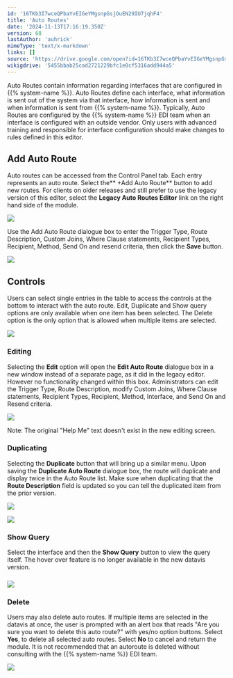 ```yaml
---
id: '16TKb3I7wceQPbaYvEIGeYMgsnpGsjOuEN29IU7jqhF4'
title: 'Auto Routes'
date: '2024-11-13T17:16:19.350Z'
version: 68
lastAuthor: 'auhrick'
mimeType: 'text/x-markdown'
links: []
source: 'https://drive.google.com/open?id=16TKb3I7wceQPbaYvEIGeYMgsnpGsjOuEN29IU7jqhF4'
wikigdrive: '5455bbab25cad2721229bfc1e0cf5316add944a5'
---
```

Auto Routes contain information regarding interfaces that are configured in {{% system-name %}}. Auto Routes define each interface, what information is sent out of the system via that interface, how information is sent and when information is sent from {{% system-name %}}. Typically, Auto Routes are configured by the {{% system-name %}} EDI team when an interface is configured with an outside vendor. Only users with advanced training and responsible for interface configuration should make changes to rules defined in this editor.

## Add Auto Route

Auto routes can be accessed from the Control Panel tab. Each entry represents an auto route. Select the** +Add Auto Route** button to add new routes. For clients on older releases and still prefer to use the legacy version of this editor, select the **Legacy Auto Routes Editor** link on the right hand side of the module.

![](../auto-routes.assets/3382c9cc2f7f2ab3e88e57394fc6fb6d.png)

Use the Add Auto Route dialogue box to enter the Trigger Type, Route Description, Custom Joins, Where Clause statements, Recipient Types, Recipient, Method, Send On and resend criteria, then click the **Save** button.

![](../auto-routes.assets/67de54f9d16cdd793278c2021500171d.png)

## Controls

Users can select single entries in the table to access the controls at the bottom to interact with the auto route. Edit, Duplicate and Show query options are only available when one item has been selected. The Delete option is the only option that is allowed when multiple items are selected.

![](../auto-routes.assets/791b853f38b30da9beb0d16d66d00c2d.png)

### Editing

Selecting the **Edit** option will open the **Edit Auto Route** dialogue box in a new window instead of a separate page, as it did in the legacy editor. However no functionality changed within this box. Administrators can edit the Trigger Type, Route Description, modify Custom Joins, Where Clause statements, Recipient Types, Recipient, Method, Interface, and Send On and Resend criteria.

![](../auto-routes.assets/f916a99a1e232852c6181a335e9f35a5.png)

Note: The original "Help Me" text doesn't exist in the new editing screen.

### Duplicating

Selecting the **Duplicate** button that will bring up a similar menu. Upon saving the **Duplicate Auto Route** dialogue box, the route will duplicate and display twice in the Auto Route list. Make sure when duplicating that the **Route Description** field is updated so you can tell the duplicated item from the prior version.

![](../auto-routes.assets/b72137a70faa5a7fbb30c233eb7712ba.png)

![](../auto-routes.assets/4c5f4674ba2c66d400ec76f78e5f093a.png)

### Show Query

Select the interface and then the **Show Query** button to view the query itself. The hover over feature is no longer available in the new datavis version.

### ![](../auto-routes.assets/0fe2d9ac3a0165b8d4d2361e9147a3a6.png)

### Delete

Users may also delete auto routes. If multiple items are selected in the datavis at once, the user is prompted with an alert box that reads "Are you sure you want to delete this auto route?" with yes/no option buttons. Select **Yes**, to delete all selected auto routes. Select **No** to cancel and return the module. It is not recommended that an autoroute is deleted without consulting with the {{% system-name %}} EDI team.

![](../auto-routes.assets/46242925a09ef3086336cebea8f41502.png)
